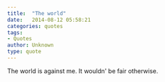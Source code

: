 ```yaml
---
title:  "The world"
date:   2014-08-12 05:58:21
categories: quotes
tags:
- Quotes
author: Unknown
type: quote
---
```


The world is against me. It wouldn' be fair otherwise.